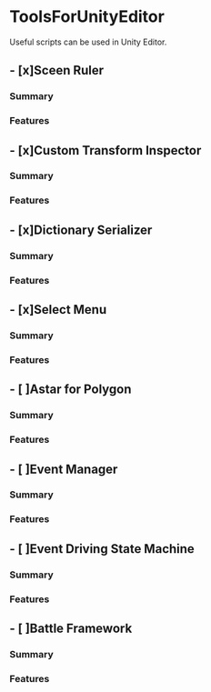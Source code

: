 # ToolsForUnityEditor
Useful scripts can be used in Unity Editor.

## - [x]Sceen Ruler
### Summary
### Features

## - [x]Custom Transform Inspector
### Summary
### Features

## - [x]Dictionary Serializer
### Summary
### Features

## - [x]Select Menu 
### Summary
### Features

## - [ ]Astar for Polygon
### Summary
### Features

## - [ ]Event Manager
### Summary
### Features

## - [ ]Event Driving State Machine
### Summary
### Features

## - [ ]Battle Framework
### Summary
### Features
